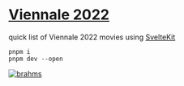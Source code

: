 # [Viennale 2022](https://viennale2022.vercel.app/)
quick list of Viennale 2022 movies using [SvelteKit](https://kit.svelte.dev/)

```
pnpm i
pnpm dev --open
```

[![brahms](https://github-readme-stats.vercel.app/api/pin/?username=patrik64&repo=viennale2022&theme=dark
)](https://viennale2022.vercel.app/)
